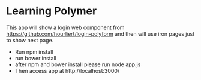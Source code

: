 # Learning Polymer 
This app will show a login web component from https://github.com/hourliert/login-polyform
and then will use iron pages just to show next page.

* Run npm install 
* run bower install 
* after npm and bower install please run node app.js
* Then access app at http://localhost:3000/

